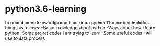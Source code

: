 # python3.6-learning
to record some knowledge and files about python
The content includes things as follows:
  -Basic knowledge about python
  -Ways about how i learn python
  -Some projrct codes i am trying to learn
  -Some useful codes i will use to data process
